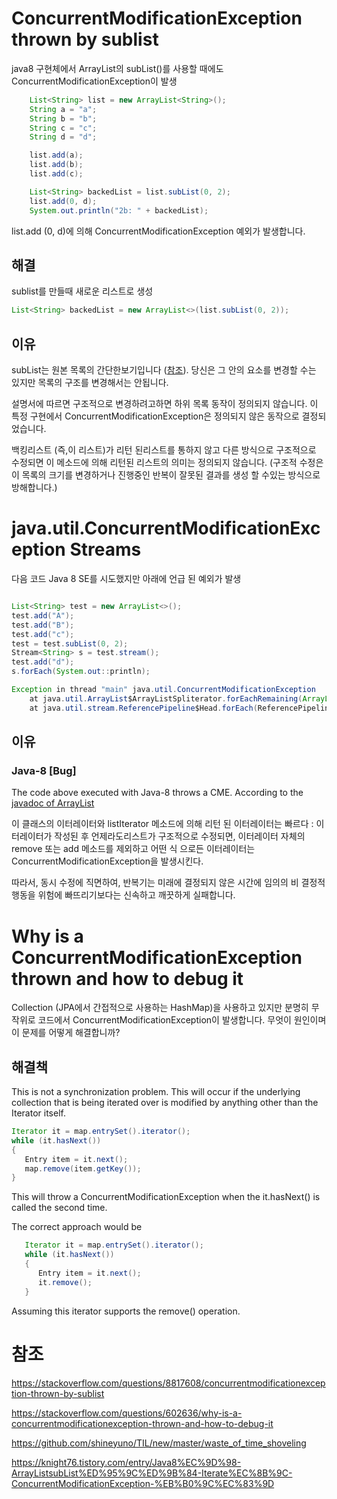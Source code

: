 # ConcurrentModificationException thrown by sublist 

java8 구현체에서 ArrayList의 subList()를 사용할 때에도 ConcurrentModificationException이 발생

```java
    List<String> list = new ArrayList<String>();
    String a = "a";
    String b = "b";
    String c = "c";
    String d = "d";

    list.add(a);
    list.add(b);
    list.add(c);

    List<String> backedList = list.subList(0, 2);
    list.add(0, d); 
    System.out.println("2b: " + backedList);
```
list.add (0, d)에 의해 ConcurrentModificationException 예외가 발생합니다. 

## 해결
sublist를 만들때 새로운 리스트로 생성 
```java
List<String> backedList = new ArrayList<>(list.subList(0, 2));
```

## 이유
subList는 원본 목록의 간단한보기입니다 ([참조](https://docs.oracle.com/javase/6/docs/api/java/util/List.html#subList%28int,%20int%29)). 
당신은 그 안의 요소를 변경할 수는 있지만 목록의 구조를 변경해서는 안됩니다.

설명서에 따르면 구조적으로 변경하려고하면 하위 목록 동작이 정의되지 않습니다. 
이 특정 구현에서 ConcurrentModificationException은 정의되지 않은 동작으로 결정되었습니다.

백킹리스트 (즉,이 리스트)가 리턴 된리스트를 통하지 않고 다른 방식으로 구조적으로 수정되면 이 메소드에 의해 리턴된 리스트의 의미는 정의되지 않습니다. 
(구조적 수정은이 목록의 크기를 변경하거나 진행중인 반복이 잘못된 결과를 생성 할 수있는 방식으로 방해합니다.)


# java.util.ConcurrentModificationException Streams

다음 코드 Java 8 SE를 시도했지만  아래에 언급 된 예외가 발생
```java

List<String> test = new ArrayList<>();
test.add("A");
test.add("B");
test.add("c");
test = test.subList(0, 2);
Stream<String> s = test.stream();
test.add("d");
s.forEach(System.out::println);
```

```java
Exception in thread "main" java.util.ConcurrentModificationException
    at java.util.ArrayList$ArrayListSpliterator.forEachRemaining(ArrayList.java:1388)
    at java.util.stream.ReferencePipeline$Head.forEach(ReferencePipeline.java:580)
```

## 이유
### Java-8 [Bug]
The code above executed with Java-8 throws a CME. According to the [javadoc of ArrayList](https://docs.oracle.com/javase/8/docs/api/)

이 클래스의 이터레이터와 listIterator 메소드에 의해 리턴 된 이터레이터는 빠르다 : 
이터레이터가 작성된 후 언제라도리스트가 구조적으로 수정되면, 
이터레이터 자체의 remove 또는 add 메소드를 제외하고 어떤 식 으로든 이터레이터는 ConcurrentModificationException을 발생시킨다.

따라서, 동시 수정에 직면하여, 반복기는 미래에 결정되지 않은 시간에 임의의 비 결정적 행동을 위험에 빠뜨리기보다는 신속하고 깨끗하게 실패합니다.

# Why is a ConcurrentModificationException thrown and how to debug it
Collection (JPA에서 간접적으로 사용하는 HashMap)을 사용하고 있지만 분명히 무작위로 코드에서 ConcurrentModificationException이 발생합니다. 
무엇이 원인이며이 문제를 어떻게 해결합니까?

## 해결책
This is not a synchronization problem. This will occur if the underlying collection that is being iterated over is modified by anything other than the Iterator itself.
```java
Iterator it = map.entrySet().iterator();
while (it.hasNext())
{
   Entry item = it.next();
   map.remove(item.getKey());
}
```
This will throw a ConcurrentModificationException when the it.hasNext() is called the second time.

The correct approach would be
```java
   Iterator it = map.entrySet().iterator();
   while (it.hasNext())
   {
      Entry item = it.next();
      it.remove();
   }
```   
Assuming this iterator supports the remove() operation.



# 참조
https://stackoverflow.com/questions/8817608/concurrentmodificationexception-thrown-by-sublist

https://stackoverflow.com/questions/602636/why-is-a-concurrentmodificationexception-thrown-and-how-to-debug-it

https://github.com/shineyuno/TIL/new/master/waste_of_time_shoveling

https://knight76.tistory.com/entry/Java8%EC%9D%98-ArrayListsubList%ED%95%9C%ED%9B%84-Iterate%EC%8B%9C-ConcurrentModificationException-%EB%B0%9C%EC%83%9D
